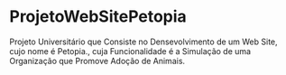 # ProjetoWebSitePetopia
 Projeto Universitário que Consiste no Densevolvimento de um Web Site, cujo nome é Petopia., cuja Funcionalidade é a Simulação de uma Organização que Promove Adoção de Animais.
